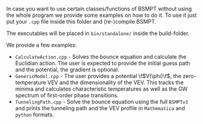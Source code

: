 In case you want to use certain classes/functions of BSMPT without using the whole program we provide some examples on how to do it.
To use it just put your `.cpp` file inside this folder and (re-)compile BSMPT.

The executables will be placed in `bin/standalone/` inside the build-folder.

We provide a few examples:
- `CalculateAction.cpp` - Solves the bounce equation and calculate the Euclidian action. The user is expected to provide the initial guess path and the potential, the gradient is optional.
- `GenericModel.cpp` - The user provides a potential \f$V(\phi)\f$, the zero-temperature VEV and the dimensionality of the VEV. This tracks the minima and calculates characteristic temperatures as well as the GW spectrum of first-order phase transitions.
- `TunnelingPath.cpp` - Solve the bounce equation using the full `BSMPTv3` and prints the tunneling path and the VEV profile in `Mathematica` and `python` formats.
